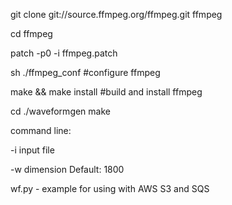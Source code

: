 git clone git://source.ffmpeg.org/ffmpeg.git ffmpeg

cd ffmpeg

patch -p0 -i ffmpeg.patch

sh ./ffmpeg_conf #configure ffmpeg

make && make install #build and install ffmpeg

cd ./waveformgen
make

command line:

-i input file

-w dimension Default: 1800

wf.py - example for using with AWS S3 and SQS
